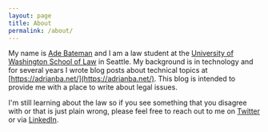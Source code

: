 ```yaml
---
layout: page
title: About
permalink: /about/
---
```


My name is [Ade Bateman](https://adebateman.org) and I am a law student at the [University of Washington School of Law](https://law.uw.edu/) in Seattle. My background is in technology and for several years I wrote blog posts about technical topics at [https://adrianba.net/](https://adrianba.net/). This blog is intended to provide me with a place to write about legal issues.

I'm still learning about the law so if you see something that you disagree with or that is just plain wrong, please feel free to reach out to me on [Twitter](https://twitter.com/adrianba) or via [LinkedIn](https://www.linkedin.com/in/adrianba).
